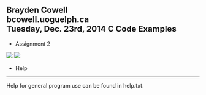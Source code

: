 Brayden Cowell <br>
bcowell.uoguelph.ca <br>
Tuesday, Dec. 23rd, 2014
C Code Examples
------------
- Assignment 2
<img src ="https://cloud.githubusercontent.com/assets/10282189/5541472/73bc6692-8aa7-11e4-9f75-dc4f1f61145a.jpg">
<img src ="https://cloud.githubusercontent.com/assets/10282189/5541473/73d3aee2-8aa7-11e4-8b50-71648571cd10.jpg">

- Help
-------
Help for general program use can be found in help.txt.
